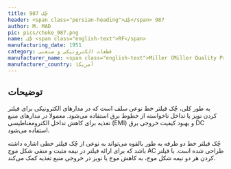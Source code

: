 ```yaml
---
title: چُک 987
header: <span class="persian-heading">چُک</span> 987
author: M. MAD
pic: pics/choke_987.png
name: چُک <span class="english-text">RF</span>
manufacturing_date: 1951
category: قطعات الکترونیکی و صنعتی
manufacturer_name: <span class="english-text">Miller (Miller Quality Product)</span>
manufacturer_country: آمریکا
---
```


<h2 class="fa-IR-explanation-header">توضیحات</h2>
<p>
به طور کلی، چُک فیلتر خط نوعی سلف است که در مدارهای الکترونیکی برای
<span class="marked">فیلتر کردن نویز</span>
یا
<span class="marked">تداخل ناخواسته از خطوط برق</span>
استفاده می‌شود. معمولا در مدارهای منبع تغذیه برای
<span class="marked">کاهش تداخل الکترومغناطیسی <span class="english-text">(EMI)</span></span>
و
<span class="marked">بهبود کیفیت خروجی برق <span class="english-text">DC</span></span>
استفاده می‌شود.
</p>
<p>
چُک فیلتر خط دو طرفه به طور بالقوه می‌تواند به نوعی از چُک فیلتر خطی اشاره
داشته باشد که برای ارائه فیلتر در نیمه مثبت و منفی شکل موج AC طراحی شده است.
با فیلتر کردن هر دو نیمه شکل موج، به کاهش موج یا نویز در خروجی منبع تغذیه کمک
می‌کند.
</p>
